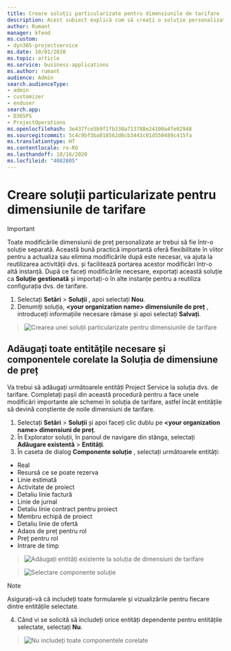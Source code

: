 ```yaml
---
title: Creare soluții particularizate pentru dimensiunile de tarifare
description: Acest subiect explică cum să creați o soluție personalizată atunci când creați dimensiuni de tarifare personalizate.
author: Rumant
manager: kfend
ms.custom:
- dyn365-projectservice
ms.date: 10/01/2020
ms.topic: article
ms.service: business-applications
ms.author: rumant
audience: Admin
search.audienceType:
- admin
- customizer
- enduser
search.app:
- D365PS
- ProjectOperations
ms.openlocfilehash: 3e437fce5b9f1fb330a713788e24100a4fe02948
ms.sourcegitcommit: 5c4c9bf3ba018562d6cb3443c01d550489c415fa
ms.translationtype: HT
ms.contentlocale: ro-RO
ms.lasthandoff: 10/16/2020
ms.locfileid: "4082805"
---
```

# <a name="create-custom-solutions-for-pricing-dimensions"></a>Creare soluții particularizate pentru dimensiunile de tarifare

> [!IMPORTANT]
> Toate modificările dimensiunii de preț personalizate ar trebui să fie într-o soluție separată. Această bună practică importantă oferă flexibilitate în viitor pentru a actualiza sau elimina modificările după este necesar, va ajuta la reutilizarea activității dvs. și facilitează portarea acestor modificări într-o altă instanță. După ce faceți modificările necesare, exportați această soluție ca **Soluție gestionată** și importați-o în alte instanțe pentru a reutiliza configurația dvs. de tarifare.

1. Selectați **Setări** > **Soluții** , apoi selectați **Nou**. 
2. Denumiți soluția, **\<your organization name> dimensiunile de preț** , introduceți informațiile necesare rămase și apoi selectați **Salvați**.

> ![Crearea unei soluții particularizate pentru dimensiunile de tarifare](media/Creation-of-custom-pricing-dimension-solution.PNG)
  
## <a name="add-all-required-entities-and-related-components-to-the-pricing-dimension-solution"></a>Adăugați toate entitățile necesare și componentele corelate la Soluția de dimensiune de preț
Va trebui să adăugați următoarele entități Project Service la soluția dvs. de tarifare. Completați pașii din această procedură pentru a face unele modificări importante ale schemei în soluția de tarifare, astfel încât entitățile să devină conștiente de noile dimensiuni de tarifare.

1. Selectați **Setări** > **Soluții** și apoi faceți clic dublu pe **\<your organization name> dimensiuni de preț**. 
2. În Explorator soluții, în panoul de navigare din stânga, selectați **Adăugare existentă** > **Entități**.
3. În caseta de dialog **Componente soluție** , selectați următoarele entități:

- Real
- Resursă ce se poate rezerva
- Linie estimată
- Activitate de proiect
- Detaliu linie factură
- Linie de jurnal
- Detaliu linie contract pentru proiect
- Membru echipă de proiect
- Detaliu linie de ofertă
- Adaos de preț pentru rol
- Preț pentru rol 
- Intrare de timp 

> ![Adăugați entități existente la soluția de dimensiuni de tarifare](media/Existing-entities-to-PD-solution.png)

> ![Selectare componente soluție](media/Dimension-Components.png)

> [!NOTE]
> Asigurați-vă că includeți toate formularele și vizualizările pentru fiecare dintre entitățile selectate.

4. Când vi se solicită să includeți orice entități dependente pentru entitățile selectate, selectați **Nu**.

> ![Nu includeți toate componentele corelate](media/Do-not-include-required.png)


